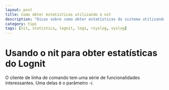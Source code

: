 ```yaml
---
layout: post
title: Como obter estatísticas utilizando o nit
description: "Dicas sobre como obter estatísticas do sistema utilizando o cliente de linha de comando (nit)"
category: tips
tags: [nit, statistics, lognit, logs, rsyslog, syslog]
---
```


# Usando o nit para obter estatísticas do Lognit

O cliente de linha de comando tem uma série de funcionalidades interessantes. Uma delas é o parâmetro *-i*.


